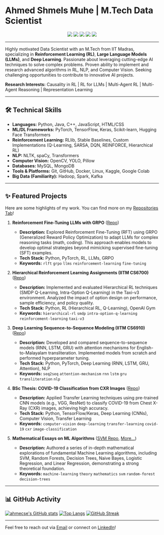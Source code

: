 # Ahmed Shmels Muhe | M.Tech Data Scientist

<p align="center">
  <a href="https://www.linkedin.com/in/ahmecse/" target="_blank"><img src="https://img.shields.io/badge/LinkedIn-ahmecse-blue?style=flat-square&logo=linkedin"></a>
  <a href="mailto:ahmecse@gmail.com"><img src="https://img.shields.io/badge/Email-Contact_Me-green?style=flat-square&logo=gmail"></a>
  <a href="https://github.com/ahmecse"><img src="https://img.shields.io/badge/GitHub-Profile-lightgrey?style=flat-square&logo=github"></a>
  <a href="https://www.kaggle.com/ahmecse" target="_blank"><img src="https://img.shields.io/badge/Kaggle-Top_5%25-blue?style=flat-square&logo=kaggle"></a>
  <a href="https://ahmecse.github.io/" target="_blank"><img src="https://img.shields.io/badge/Portfolio-Website-purple?style=flat-square&logo=google-chrome"></a>
</p>

---

Highly motivated Data Scientist with an M.Tech from IIT Madras, specializing in **Reinforcement Learning (RL)**, **Large Language Models (LLMs)**, and **Deep Learning**. Passionate about leveraging cutting-edge AI techniques to solve complex problems. Proven ability to implement and research advanced algorithms in RL, NLP, and Computer Vision. Seeking challenging opportunities to contribute to innovative AI projects.

**Research Interests:** Causality in RL | RL for LLMs | Multi-Agent RL | Multi-Agent Reasoning | Representation Learning

---

## 🛠️ Technical Skills

*   **Languages:** Python, Java, C++, JavaScript, HTML/CSS
*   **ML/DL Frameworks:** PyTorch, TensorFlow, Keras, Scikit-learn, Hugging Face Transformers
*   **Reinforcement Learning:** RLlib, Stable Baselines, Custom Implementations (Q-Learning, SARSA, DQN, REINFORCE, Hierarchical RL)
*   **NLP:** NLTK, spaCy, Transformers
*   **Computer Vision:** OpenCV, YOLO, Pillow
*   **Databases:** MySQL, MongoDB
*   **Tools & Platforms:** Git, GitHub, Docker, Linux, Kaggle, Google Colab
*   **Big Data (Familiarity):** Hadoop, Spark, Kafka

---

## ✨ Featured Projects

Here are some highlights of my work. You can find more on my [Repositories Tab](https://github.com/ahmecse?tab=repositories)!

1.  **Reinforcement Fine-Tuning LLMs with GRPO** ([Repo](https://github.com/ahmecse/Reinforcement-Fine-Tuning-LLMs-with-GRPO))
    *   **Description:** Explored Reinforcement Fine-Tuning (RFT) using GRPO (Generalized Reward Policy Optimization) to adapt LLMs for complex reasoning tasks (math, coding). This approach enables models to develop optimal strategies beyond mimicking supervised fine-tuning (SFT) examples.
    *   **Tech Stack:** Python, PyTorch, RL, LLMs, GRPO
    *   **Keywords:** `rlft` `grpo` `llms` `reinforcement-learning` `fine-tuning`

2.  **Hierarchical Reinforcement Learning Assignments (IITM CS6700)** ([Repo](https://github.com/ahmecse/RL-Assignments-3-IITM-CS6700))
    *   **Description:** Implemented and evaluated Hierarchical RL techniques (SMDP Q-Learning, Intra-Option Q-Learning) in the Taxi-v3 environment. Analyzed the impact of option design on performance, sample efficiency, and policy quality.
    *   **Tech Stack:** Python, RL (Hierarchical RL, Q-Learning), OpenAI Gym
    *   **Keywords:** `hierarchical-rl` `smdp` `intra-option-q-learning` `reinforcement-learning` `taxi-v3`

3.  **Deep Learning Sequence-to-Sequence Modeling (IITM CS6910)** ([Repo](https://github.com/ahmecse/DL-Assignments-3-IITM-CS6910))
    *   **Description:** Developed and compared sequence-to-sequence models (RNN, LSTM, GRU) with attention mechanisms for English-to-Malayalam transliteration. Implemented models from scratch and performed hyperparameter tuning.
    *   **Tech Stack:** Python, PyTorch, Deep Learning (RNN, LSTM, GRU, Attention), NLP
    *   **Keywords:** `seq2seq` `attention-mechanism` `rnn` `lstm` `gru` `transliteration` `nlp`

4.  **BSc Thesis: COVID-19 Classification from CXR Images** ([Repo](https://github.com/ahmecse/BSc-Thesis-COVID19-CXR-TransferLearning))
    *   **Description:** Applied Transfer Learning techniques using pre-trained CNN models (e.g., VGG, ResNet) to classify COVID-19 from Chest X-Ray (CXR) images, achieving high accuracy.
    *   **Tech Stack:** Python, TensorFlow/Keras, Deep Learning (CNNs), Computer Vision, Transfer Learning
    *   **Keywords:** `computer-vision` `deep-learning` `transfer-learning` `covid-19` `cxr` `image-classification`

5.  **Mathematical Essays on ML Algorithms** ([SVM Repo](https://github.com/ahmecse/A-Mathematical-Essay-on-Support-Vector-Machine), [More...](https://github.com/ahmecse?tab=repositories&q=Mathematical-essay))
    *   **Description:** Authored a series of in-depth mathematical explorations of fundamental Machine Learning algorithms, including SVM, Random Forests, Decision Trees, Naive Bayes, Logistic Regression, and Linear Regression, demonstrating a strong theoretical foundation.
    *   **Keywords:** `machine-learning` `theory` `mathematics` `svm` `random-forest` `decision-trees`

---

## 📊 GitHub Activity

[![ahmecse's GitHub stats](https://github-readme-stats.vercel.app/api?username=ahmecse&show_icons=true&theme=radical)](https://github.com/ahmecse)
[![Top Langs](https://github-readme-stats.vercel.app/api/top-langs/?username=ahmecse&layout=compact&theme=radical)](https://github.com/ahmecse)
[![GitHub Streak](https://github-readme-streak-stats.herokuapp.com/?user=ahmecse&theme=radical)](https://github.com/ahmecse)

---

Feel free to reach out via [Email](mailto:ahmecse@gmail.com) or connect on [LinkedIn](https://www.linkedin.com/in/ahmecse/)!

